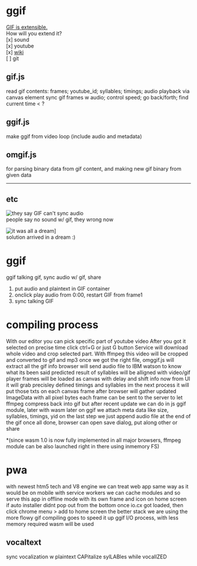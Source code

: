 # ggif
[GIF is extensible.](http://tiny.cc/gifspec)  
How will you extend it?  
[x] sound  
[x] youtube  
[x] [wiki](http://th.ai/wiki)  
[ ] git  

## gif.js
read gif contents: frames; youtube_id; syllables; timings; audio
playback via canvas element
sync gif frames w audio; control speed; go back/forth; find current time < ?

## ggif.js
make ggif from video loop (include audio and metadata)

## omgif.js
for parsing binary data from gif content, and making new gif binary from given data

_ _ _ _ _ _ _ _ _ _ _ _ _ _ 

## etc<br>
![they say GIF can't sync audio](https://i.imgur.com/2teFwEP.png)<br>
people say no sound w/ gif, they wrong now

![it was all a dream](https://i.imgur.com/LJn2ydF.gif)]<br>
solution arrived in a dream :)

# ggif
ggif talking gif, sync audio w/ gif, share
1) put audio and plaintext in GIF container
2) onclick play audio from 0:00, restart GIF from frame1
3) sync talking GIF

# compiling process
With our editor you can pick specific part of youtube video
After you got it selected on precise time click ctrl+G or just G button
Service will download whole video and crop selected part.
With ffmpeg this video will be cropped and converted to gif and mp3
once we got the right file, omggif.js will extract all the gif info
browser will send audio file to IBM watson to know what its been said
predicted result of syllables will be alligned with video/gif player
frames will be loaded as canvas with delay and shift info
now from UI it will grab precisley defined timings and syllables
im the next process it will put those txts on each canvas frame
after browser will gather updated ImageData with all pixel bytes
each frame can be sent to the server to let ffmpeg compress back into gif
but after recent update we can do in js ggif module, later with wasm
later on ggif we attach meta data like size, syllables, timings, yid
on the last step we just append audio file at the end of the gif
once all done, browser can open save dialog, put along other or share

*(since wasm 1.0 is now fully implemented in all major browsers, 
ffmpeg module can be also launched right in there using inmemory FS)

# pwa
with newest htm5 tech and V8 engine we can treat web app same way as it would be on mobile
with service workers we can cache modules and so serve this app in offline mode with its own frame and icon on home screen
if auto installer didnt pop out from the bottom once io.cx got loaded,
then click chrome menu > add to home screen
the better stack we are using the more flowy gif compiling goes
to speed it up ggif I/O process, with less memory required wasm will be used

## vocaltext
sync vocalization w plaintext
CAPitalize sylLABles while vocalIZED



